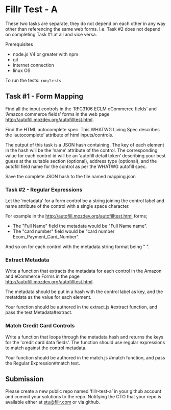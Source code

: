 # Fillr Test - A

These two tasks are separate, they do not depend on each other in any way other than referencing the same web forms. I.e. Task #2 does not depend on completing Task #1 at all and vice versa.

Prerequisites 

- node.js V4 or greater with npm
- git
- internet connection
- linux OS

To run the tests: `run/tests`

## Task #1 - Form Mapping

Find all the input controls in the ‘RFC3106 ECLM eCommerce fields’ and ‘Amazon commerce fields’ forms in the web page http://autofill.mozdev.org/autofilltest.html.

Find the HTML autocomplete spec.  This WHATWG Living Spec describes the ‘autocomplete’ attribute of html inputs/controls.

The output of this task is a JSON hash containing.  The key of each element in the hash will be the ‘name’ attribute of the control. The corresponding value for each control id will be an ‘autofill detail token’ describing your best guess at the suitable section (optional), address type (optional), and the autofill field name for the control as per the WHATWG autofill spec.

Save the complete JSON hash to the file named mapping.json

### Task #2 - Regular Expressions

Let the ‘metadata’ for a form control be a string joining the control label and name attribute of the control with a single space character.

For example in the http://autofill.mozdev.org/autofilltest.html forms; 

- The "Full Name" field the metadata would be "Full Name name". 
- The "card number" field would be "card number Ecom_Payment_Card_Number". 

And so on for each control with the metadata string format being "<label> <name>".

### Extract Metadata

Write a function that extracts the metadata for each control in the Amazon and eCommerce Forms in the page http://autofill.mozdev.org/autofilltest.html.

The metadata should be put in a hash with the control label as key, and the metatdata as the value for each element.

Your function should be authored in the extract.js #extract function, and pass the test Metadata#extract.

### Match Credit Card Controls

Write a function that loops through the metadata hash and returns the keys for the 'credit card data fields'.  The function should use regular expressions to match against the control metadata.

Your function should be authored in the match.js #match function, and pass the Regular Expression#match test.

## Submission

Please create a new public repo named ‘fillr-test-a’ in your github account and commit your solutions to the repo. Notifying the CTO that your repo is available either at stu@fillr.com or via github.
